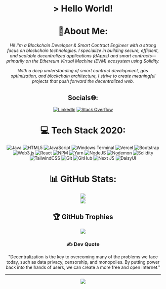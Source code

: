 <h1 align="center">
  > Hello World!
</h1>

###

<h3 align="center"></h3>

###


###

<div align="center">

# 💫About Me:
<h6>Hi! I'm a Blockchain Developer & Smart Contract Engineer with a strong focus on blockchain technologies. I specialize in building secure, efficient, and scalable decentralized applications (dApps) and smart contracts—primarily on the Ethereum Virtual Machine (EVM) ecosystem using Solidity.

With a deep understanding of smart contract development, gas optimization, and blockchain architecture, I strive to create meaningful projects that push forward the decentralized web.




##  Socials🌐:
[![LinkedIn](https://img.shields.io/badge/LinkedIn-%230077B5.svg?logo=linkedin&logoColor=white)](https://linkedin.com/in/https://www.linkedin.com/in/rianzi-hasan-albana-255412295) [![Stack Overflow](https://img.shields.io/badge/-Stackoverflow-FE7A16?logo=stack-overflow&logoColor=white)](https://stackoverflow.com/users/https://stackoverflow.com/users/15234440/etherian) 

# 💻 Tech Stack 2020:
![Java](https://img.shields.io/badge/java-%23ED8B00.svg?style=for-the-badge&logo=openjdk&logoColor=white) ![HTML5](https://img.shields.io/badge/html5-%23E34F26.svg?style=for-the-badge&logo=html5&logoColor=white) ![JavaScript](https://img.shields.io/badge/javascript-%23323330.svg?style=for-the-badge&logo=javascript&logoColor=%23F7DF1E) ![Windows Terminal](https://img.shields.io/badge/Windows%20Terminal-%234D4D4D.svg?style=for-the-badge&logo=windows-terminal&logoColor=white)  ![Vercel](https://img.shields.io/badge/vercel-%23000000.svg?style=for-the-badge&logo=vercel&logoColor=white) ![Bootstrap](https://img.shields.io/badge/bootstrap-%238511FA.svg?style=for-the-badge&logo=bootstrap&logoColor=white) ![Web3.js](https://img.shields.io/badge/web3.js-F16822?style=for-the-badge&logo=web3.js&logoColor=white) ![React](https://img.shields.io/badge/react-%2320232a.svg?style=for-the-badge&logo=react&logoColor=%2361DAFB) ![NPM](https://img.shields.io/badge/NPM-%23CB3837.svg?style=for-the-badge&logo=npm&logoColor=white) ![Yarn](https://img.shields.io/badge/yarn-%232C8EBB.svg?style=for-the-badge&logo=yarn&logoColor=white) ![NodeJS](https://img.shields.io/badge/node.js-6DA55F?style=for-the-badge&logo=node.js&logoColor=white) ![Nodemon](https://img.shields.io/badge/NODEMON-%23323330.svg?style=for-the-badge&logo=nodemon&logoColor=%BBDEAD) ![Solidity](https://img.shields.io/badge/Solidity-%23363636.svg?style=for-the-badge&logo=solidity&logoColor=white) ![TailwindCSS](https://img.shields.io/badge/tailwindcss-%2338B2AC.svg?style=for-the-badge&logo=tailwind-css&logoColor=white) ![Git](https://img.shields.io/badge/git-%23F05033.svg?style=for-the-badge&logo=git&logoColor=white) ![GitHub](https://img.shields.io/badge/github-%23121011.svg?style=for-the-badge&logo=github&logoColor=white) ![Next JS](https://img.shields.io/badge/Next-black?style=for-the-badge&logo=next.js&logoColor=white) ![DaisyUI](https://img.shields.io/badge/daisyui-5A0EF8?style=for-the-badge&logo=daisyui&logoColor=white)
# 📊 GitHub Stats:
![](https://github-readme-stats.vercel.app/api?username=etherian3&theme=transparent&hide_border=true&include_all_commits=false&count_private=false)<br/>
![](https://github-readme-streak-stats.herokuapp.com/?user=etherian3&theme=transparent&hide_border=true)<br/>


## 🏆 GitHub Trophies
![](https://github-profile-trophy.vercel.app/?username=etherian3&theme=radical&no-frame=true&no-bg=true&margin-w=4)

### ✍️ Dev Quote
"Decentralization is the key to overcoming many of the problems we face today, such as data privacy, censorship, and monopolies. By putting power back into the hands of users, we can create a more free and open internet."

---
[![](https://visitcount.itsvg.in/api?id=etherian3&icon=2&color=0)](https://visitcount.itsvg.in)



</div>
    
###
  
